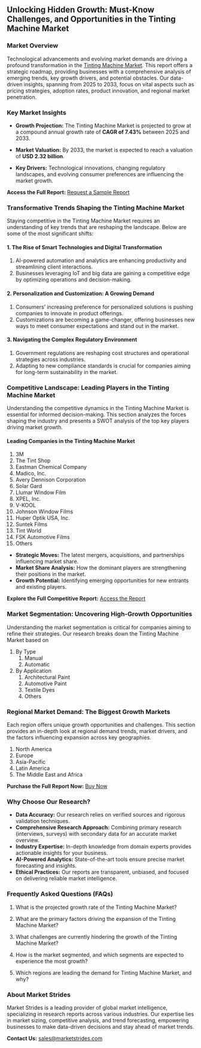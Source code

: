 <h2>Unlocking Hidden Growth: Must-Know Challenges, and Opportunities in the Tinting Machine Market&nbsp;</h2>
<h3>Market Overview&nbsp;</h3>
<p>Technological advancements and evolving market demands are driving a profound transformation in the <a href="https://marketstrides.com/report/tinting-machine-market">Tinting Machine Market</a>.&nbsp;This report offers a strategic roadmap, providing businesses with a comprehensive analysis of emerging trends, key growth drivers, and potential obstacles. Our data-driven insights, spanning from 2025 to 2033, focus on vital aspects such as pricing strategies, adoption rates, product innovation, and regional market penetration.</p>
<h3>Key Market Insights</h3>
<ul>
<li>
<p><strong>Growth Projection:</strong> The Tinting Machine Market is projected to grow at a compound annual growth rate of <strong>CAGR of 7.43%</strong> between 2025 and 2033.</p>
</li>
<li>
<p><strong>Market Valuation:</strong> By 2033, the market is expected to reach a valuation of <strong>USD 2.32 billion</strong>.</p>
</li>
<li>
<p><strong>Key Drivers:</strong> Technological innovations, changing regulatory landscapes, and evolving consumer preferences are influencing the market growth.</p>
</li>
</ul>
<p><strong>Access the Full Report:</strong> <a href="https://marketstrides.com/request-sample/tinting-machine-market">Request a Sample Report</a></p>
<h3>Transformative Trends Shaping the Tinting Machine Market</h3>
<p>Staying competitive in the Tinting Machine Market requires an understanding of key trends that are reshaping the landscape. Below are some of the most significant shifts:</p>
<h4>1. The Rise of Smart Technologies and Digital Transformation</h4>
<ol>
<li>AI-powered automation and analytics are enhancing productivity and streamlining client interactions.</li>
<li>Businesses leveraging IoT and big data are gaining a competitive edge by optimizing operations and decision-making.</li>
</ol>
<h4>2. Personalization and Customization: A Growing Demand</h4>
<ol>
<li>Consumers&rsquo; increasing preference for personalized solutions is pushing companies to innovate in product offerings.</li>
<li>Customizations are becoming a game-changer, offering businesses new ways to meet consumer expectations and stand out in the market.</li>
</ol>
<h4>3. Navigating the Complex Regulatory Environment</h4>
<ol>
<li>Government regulations are reshaping cost structures and operational strategies across industries.</li>
<li>Adapting to new compliance standards is crucial for companies aiming for long-term sustainability in the market.</li>
</ol>
<h3>Competitive Landscape: Leading Players in the Tinting Machine Market&nbsp;</h3>
<p>Understanding the competitive dynamics in the Tinting Machine Market is essential for informed decision-making. This section analyzes the forces shaping the industry and presents a SWOT analysis of the top key players driving market growth.</p>
<h4>Leading Companies in the Tinting Machine Market</h4>
<ol>
<li>3M</li>
<li>The Tint Shop</li>
<li>Eastman Chemical Company</li>
<li>Madico, Inc.</li>
<li>Avery Dennison Corporation</li>
<li>Solar Gard</li>
<li>Llumar Window Film</li>
<li>XPEL, Inc.</li>
<li>V-KOOL</li>
<li>Johnson Window Films</li>
<li>Huper Optik USA, Inc.</li>
<li>Suntek Films</li>
<li>Tint World</li>
<li>FSK Automotive Films</li>
<li>Others</li>
</ol>
<ul>
<li><strong>Strategic Moves:</strong> The latest mergers, acquisitions, and partnerships influencing market share.</li>
<li><strong>Market Share Analysis:</strong> How the dominant players are strengthening their positions in the market.</li>
<li><strong>Growth Potential:</strong> Identifying emerging opportunities for new entrants and existing players.</li>
</ul>
<p><strong>Explore the Full Competitive Report:</strong> <a href="https://marketstrides.com/report/tinting-machine-market">Access the Report</a></p>
<h3>Market Segmentation: Uncovering High-Growth Opportunities</h3>
<p>Understanding the market segmentation is critical for companies aiming to refine their strategies. Our research breaks down the Tinting Machine Market based on</p>
<ol>
<li>By Type
<ol>
<li>Manual</li>
<li>Automatic</li>
</ol>
</li>
<li>By Application
<ol>
<li>Architectural Paint</li>
<li>Automotive Paint</li>
<li>Textile Dyes</li>
<li>Others</li>
</ol>
</li>
</ol>
<h3>Regional Market Demand: The Biggest Growth Markets</h3>
<p>Each region offers unique growth opportunities and challenges. This section provides an in-depth look at regional demand trends, market drivers, and the factors influencing expansion across key geographies.</p>
<ol>
<li>North America</li>
<li>Europe</li>
<li>Asia-Pacific</li>
<li>Latin America</li>
<li>The Middle East and Africa</li>
</ol>
<p><strong>Purchase the Full Report Now:</strong> <a href="https://marketstrides.com/buyNow/tinting-machine-market?price=single_price">Buy Now</a></p>
<h3>Why Choose Our Research?</h3>
<ul>
<li><strong>Data Accuracy:</strong> Our research relies on verified sources and rigorous validation techniques.</li>
<li><strong>Comprehensive Research Approach:</strong> Combining primary research (interviews, surveys) with secondary data for an accurate market overview.</li>
<li><strong>Industry Expertise:</strong> In-depth knowledge from domain experts provides actionable insights for your business.</li>
<li><strong>AI-Powered Analytics:</strong> State-of-the-art tools ensure precise market forecasting and insights.</li>
<li><strong>Ethical Practices:</strong> Our reports are transparent, unbiased, and focused on delivering reliable market intelligence.</li>
</ul>
<h3>Frequently Asked Questions (FAQs)</h3>
<ol>
<li>
<p>What is the projected growth rate of the Tinting Machine Market?</p>
</li>
<li>
<p>What are the primary factors driving the expansion of the Tinting Machine Market?</p>
</li>
<li>
<p>What challenges are currently hindering the growth of the Tinting Machine Market?</p>
</li>
<li>
<p>How is the market segmented, and which segments are expected to experience the most growth?</p>
</li>
<li>
<p>Which regions are leading the demand for Tinting Machine Market, and why?</p>
</li>
</ol>
<h3><strong>About Market Strides</strong></h3>
<p>Market Strides is a leading provider of global market intelligence, specializing in research reports across various industries. Our expertise lies in market sizing, competitive analysis, and trend forecasting, empowering businesses to make data-driven decisions and stay ahead of market trends.</p>
<p><strong>Contact Us:</strong> <a href="mailto:sales@marketstrides.com">sales@marketstrides.com</a></p>
